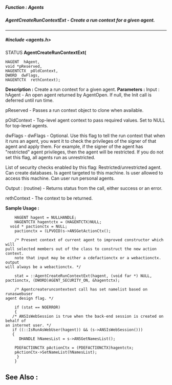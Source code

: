 ##### Function : Agents
##### AgentCreateRunContextExt - Create a run context for a given agent.
---
##### #include <agents.h>
STATUS **AgentCreateRunContextExt(**

	HAGENT  hAgent,
	void *pReserved,
	HAGENTCTX  pOldContext,
	DWORD  dwFlags,
	HAGENTCTX  rethContext);
**Description :**
Create a run context for a given agent.
**Parameters :**
Input :
hAgent  -  An open agent returned by AgentOpen. If null, the Init call is deferred until run time.

pReserved  -  Passes a run context object to clone when available.

pOldContext  -  Top-level agent context to pass required values. Set to NULL for top-level agents.

dwFlags  -  dwFlags  -  Optional.  Use this flag to tell the run context that when it runs an agent, you want it to check the privileges of the signer of that agent and apply them.  For example, if the signer of the agent has "restricted" agent privileges, then the agent will be restricted.  If you do not set this flag, all agents run as unrestricted.

List of security checks enabled by this flag:
	Restricted/unrestricted agent.
	Can create databases.
	Is agent targeted to this machine.
	Is user allowed to access this machine.
	Can user run personal agents.

Output :
(routine)  -  Returns status from the call, either success or an error.


rethContext  -  The context to be returned.

**Sample Usage :**
```
	HAGENT hagent = NULLHANDLE;
	HAGENTCTX hagentctx = (HAGENTCTX)NULL;
  void * pactionctx = NULL; 
	pactionctx = (LPVOID)s->ANSGetActionCtx(); 

	/* Present context of current agent to improved constructor which will 
pull selected members out of the class to construct the new action context. 
	note that input may be either a cdefactionctx or a webactionctx. output 
will always be a webactionctx. */ 

	stat = ::AgentCreateRunContextExt(hagent, (void far *) NULL, 
pactionctx, (DWORD)AGENT_SECURITY_ON, &hagentctx);
 
	/* Agentcreateruncontextext call has set namelist based on runaswebuser 
agent design flag. */ 
	
	if (stat == NOERROR)
	{
   /* ANSIsWebSession is true when the back-end session is created on behalf of 
an internet user. */
   if ((::IsRunAsWebUser(hagent)) && (s->ANSIsWebSession()))
   { 
	  DHANDLE hNamesList = s->ANSGetNamesList();

    PDEFACTIONCTX pActionCtx = (PDEFACTIONCTX)hagentctx;
    pActionCtx->SetNameList(hNamesList); 
	 } 
	}
```
**See Also :**
[](D:/md_files/.md)
---
